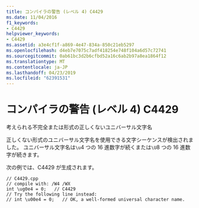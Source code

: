 ```yaml
---
title: コンパイラの警告 (レベル 4) C4429
ms.date: 11/04/2016
f1_keywords:
- C4429
helpviewer_keywords:
- C4429
ms.assetid: a3e4cf1f-a869-4e47-834a-850c21eb5297
ms.openlocfilehash: d4eb7e7075c7adf418254e748f104a6d57c72741
ms.sourcegitcommit: 0ab61bc3d2b6cfbd52a16c6ab2b97a8ea1864f12
ms.translationtype: MT
ms.contentlocale: ja-JP
ms.lasthandoff: 04/23/2019
ms.locfileid: "62391531"
---
```

# <a name="compiler-warning-level-4-c4429"></a>コンパイラの警告 (レベル 4) C4429

考えられる不完全または形式の正しくないユニバーサル文字名

正しくない形式のユニバーサル文字名を使用できる文字シーケンスが検出されました。 ユニバーサル文字名は`\u`4 つの 16 進数字が続くまたは`\U`8 つの 16 進数字が続きます。

次の例では、C4429 が生成されます。

```
// C4429.cpp
// compile with: /W4 /WX
int \ug0e4 = 0;   // C4429
// Try the following line instead:
// int \u00e4 = 0;   // OK, a well-formed universal character name.
```